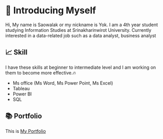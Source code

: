# 📝 Introducing Myself
Hi, My name is Saowalak or my nickname is Yok. I am a 4th year student studying Information Studies at Srinakharinwirot University. Currently interested in a data-related job such as a data analyst, business analyst
## 📈 Skill
I have these skills at beginner to intermediate level and I am working on them to become more effective.🔥
- Ms office (Ms Word, Ms Power Point, Ms Excel)
- Tableau
- Power BI
- SQL
## 📚 Portfolio
This is [My Portfolio](https://github.com/SaowalakMeethong/MyPortfolio)


